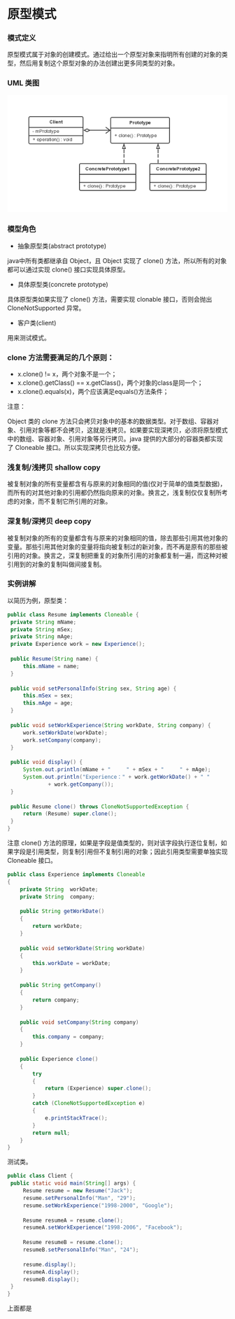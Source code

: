 原型模式
===

### 模式定义

原型模式属于对象的创建模式。通过给出一个原型对象来指明所有创建的对象的类型，然后用复制这个原型对象的办法创建出更多同类型的对象。

### UML 类图

![Alt text](img/prototype.png)

### 模型角色

- 抽象原型类(abstract prototype)

java中所有类都继承自 Object，且 Object 实现了 clone() 方法，所以所有的对象都可以通过实现 clone() 接口实现具体原型。

- 具体原型类(concrete prototype)

具体原型类如果实现了 clone() 方法，需要实现 clonable 接口，否则会抛出 CloneNotSupported 异常。

- 客户类(client)

用来测试模式。

### clone 方法需要满足的几个原则：

- x.clone() != x，两个对象不是一个；
- x.clone().getClass() == x.getClass()，两个对象的class是同一个；
- x.clone().equals(x)，两个应该满足equals()方法条件；

注意：

Object 类的 clone 方法只会拷贝对象中的基本的数据类型。对于数组、容器对象、引用对象等都不会拷贝，这就是浅拷贝。如果要实现深拷贝，必须将原型模式中的数组、容器对象、引用对象等另行拷贝。java 提供的大部分的容器类都实现了 Cloneable 接口。所以实现深拷贝也比较方便。

### 浅复制/浅拷贝 shallow copy

被复制对象的所有变量都含有与原来的对象相同的值(仅对于简单的值类型数据)，而所有的对其他对象的引用都仍然指向原来的对象。换言之，浅复制仅仅复制所考虑的对象，而不复制它所引用的对象。

### 深复制/深拷贝 deep copy

被复制对象的所有的变量都含有与原来的对象相同的值，除去那些引用其他对象的变量。那些引用其他对象的变量将指向被复制过的新对象，而不再是原有的那些被引用的对象。换言之，深复制把重复的对象所引用的对象都复制一遍，而这种对被引用到的对象的复制叫做间接复制。

### 实例讲解

以简历为例，原型类：

```java
public class Resume implements Cloneable {
 private String mName;
 private String mSex;
 private String mAge;
 private Experience work = new Experience();

 public Resume(String name) {
     this.mName = name;
 }

 public void setPersonalInfo(String sex, String age) {
     this.mSex = sex;
     this.mAge = age;
 }

 public void setWorkExperience(String workDate, String company) {
     work.setWorkDate(workDate);
     work.setCompany(company);
 }

 public void display() {
     System.out.println(mName + "     " + mSex + "     " + mAge);
     System.out.println("Experience：" + work.getWorkDate() + " "
             + work.getCompany());
 }

 public Resume clone() throws CloneNotSupportedException {
     return (Resume) super.clone();
 }
}
```
注意 clone() 方法的原理，如果是字段是值类型的，则对该字段执行逐位复制，如果字段是引用类型，则复制引用但不复制引用的对象；因此引用类型需要单独实现 Cloneable 接口。

```java
public class Experience implements Cloneable
{
    private String  workDate;
    private String  company;

    public String getWorkDate()
    {
        return workDate;
    }

    public void setWorkDate(String workDate)
    {
        this.workDate = workDate;
    }

    public String getCompany()
    {
        return company;
    }

    public void setCompany(String company)
    {
        this.company = company;
    }

    public Experience clone()
    {
        try
        {
            return (Experience) super.clone();
        }
        catch (CloneNotSupportedException e)
        {
            e.printStackTrace();
        }
        return null;
    }
}
```

测试类。

```java
public class Client {
 public static void main(String[] args) {
     Resume resume = new Resume("Jack");
     resume.setPersonalInfo("Man", "29");
     resume.setWorkExperience("1998-2000", "Google");

     Resume resumeA = resume.clone();
     resumeA.setWorkExperience("1998-2006", "Facebook");

     Resume resumeB = resume.clone();
     resumeB.setPersonalInfo("Man", "24");

     resume.display();
     resumeA.display();
     resumeB.display();
 }
}
```

上面都是
